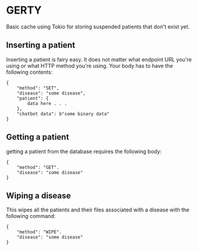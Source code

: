 # GERTY
Basic cache using Tokio for storing suspended patients that don't exist yet.

## Inserting a patient 
Inserting a patient is fairy easy. It does not matter what endpoint URL you're using or what HTTP method you're using. Your 
body has to have the following contents:
```
{
    "method": "SET",
    "disease": "some disease",
    "patient": {
        data here . . .
    },
    "chatbot data": b"some binary data"
}
```

## Getting a patient
getting a patient from the database requires the following body: 
```
{
    "method": "GET".
    "disease": "some disease"
}
```

## Wiping a disease
This wipes all the patients and their files associated with a disease with the following command:
```
{
    "method": "WIPE".
    "disease": "some disease"
}
```
